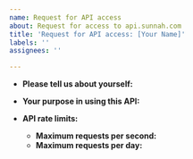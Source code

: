 ```yaml
---
name: Request for API access
about: Request for access to api.sunnah.com
title: 'Request for API access: [Your Name]'
labels: ''
assignees: ''

---
```


* **Please tell us about yourself:**
  <!-- Please provide your name and email address -->



* **Your purpose in using this API:**
  <!-- Details about how you will use in for example your website, application or research -->



* **API rate limits:**
  <!-- There are two dimensions in our rate limiting policy: maximum requests per second and maximum requests per day -->
   * **Maximum requests per second:**
   * **Maximum requests per day:**
